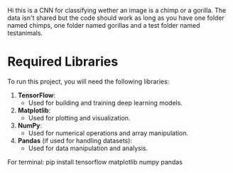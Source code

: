 Hi this is a CNN for classifying wether an image is a chimp or a gorilla. The data isn't shared but the code should work as long as you have one folder named chimps, 
one folder named gorillas and a test folder named testanimals.

# Required Libraries

To run this project, you will need the following libraries:

1. **TensorFlow**: 
    - Used for building and training deep learning models.
2. **Matplotlib**: 
    - Used for plotting and visualization.
3. **NumPy**: 
    - Used for numerical operations and array manipulation.
4. **Pandas** (if used for handling datasets): 
    - Used for data manipulation and analysis.

For terminal:
pip install tensorflow matplotlib numpy pandas
